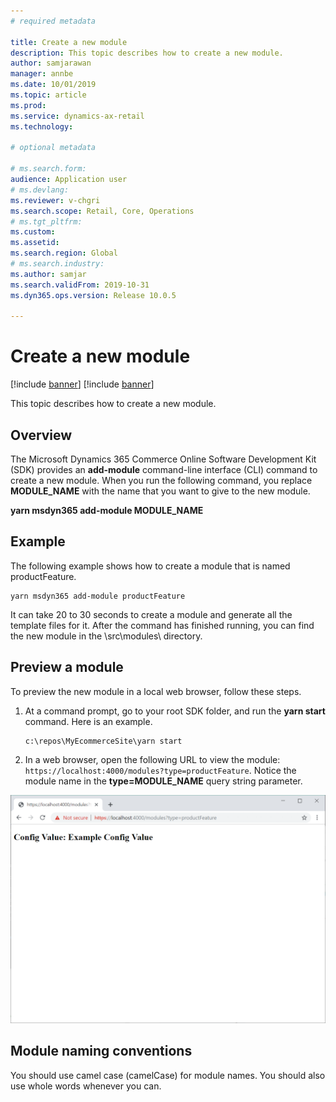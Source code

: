```yaml
---
# required metadata

title: Create a new module
description: This topic describes how to create a new module.
author: samjarawan
manager: annbe
ms.date: 10/01/2019
ms.topic: article
ms.prod: 
ms.service: dynamics-ax-retail
ms.technology: 

# optional metadata

# ms.search.form: 
audience: Application user
# ms.devlang: 
ms.reviewer: v-chgri
ms.search.scope: Retail, Core, Operations
# ms.tgt_pltfrm: 
ms.custom: 
ms.assetid: 
ms.search.region: Global
# ms.search.industry: 
ms.author: samjar
ms.search.validFrom: 2019-10-31
ms.dyn365.ops.version: Release 10.0.5

---
```

# Create a new module

[!include [banner](../includes/preview-banner.md)]
[!include [banner](../includes/banner.md)]

This topic describes how to create a new module.

## Overview

The Microsoft Dynamics 365 Commerce Online Software Development Kit (SDK) provides an **add-module** command-line interface (CLI) command to create a new module. When you run the following command, you replace **MODULE\_NAME** with the name that you want to give to the new module. 

**yarn msdyn365 add-module MODULE\_NAME**

## Example

The following example shows how to create a module that is named productFeature.

```
yarn msdyn365 add-module productFeature
```

It can take 20 to 30 seconds to create a module and generate all the template files for it. After the command has finished running, you can find the new module in the \\src\\modules\\ directory.

## Preview a module

To preview the new module in a local web browser, follow these steps.

1. At a command prompt, go to your root SDK folder, and run the **yarn start** command. Here is an example.

    ```
    c:\repos\MyEcommerceSite\yarn start
    ```

2. In a web browser, open the following URL to view the module: `https://localhost:4000/modules?type=productFeature`. Notice the module name in the **type=MODULE\_NAME** query string parameter.

![Module preview](media/create-new-module.png)

## Module naming conventions

You should use camel case (camelCase) for module names. You should also use whole words whenever you can.
